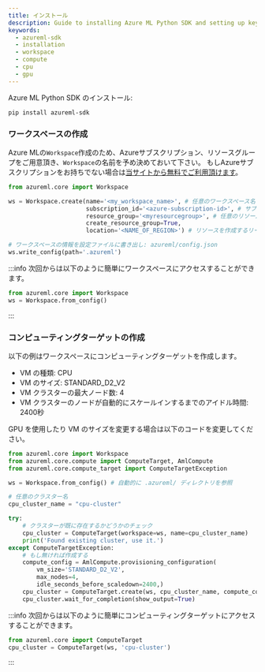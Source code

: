 ```yaml
---
title: インストール
description: Guide to installing Azure ML Python SDK and setting up key resources.
keywords:
  - azureml-sdk
  - installation
  - workspace
  - compute
  - cpu
  - gpu
---
```


Azure ML Python SDK のインストール:

```console
pip install azureml-sdk
```

### ワークスペースの作成

Azure MLの`Workspace`作成のため、Azureサブスクリプション、リソースグループをご用意頂き、`Workspace`の名前を予め決めておいて下さい。
もしAzureサブスクリプションをお持ちでない場合は[当サイトから無料でご利用頂けます](https://azure.microsoft.com/ja-jp/free/)。

```python
from azureml.core import Workspace

ws = Workspace.create(name='<my_workspace_name>', # 任意のワークスペース名
                      subscription_id='<azure-subscription-id>', # サブスクリプションID
                      resource_group='<myresourcegroup>', # 任意のリソースグループ名
                      create_resource_group=True,
                      location='<NAME_OF_REGION>') # リソースを作成するリージョン e.g. 'japaneast'

# ワークスペースの情報を設定ファイルに書き出し: azureml/config.json
ws.write_config(path='.azureml')
```

:::info
次回からは以下のように簡単にワークスペースにアクセスすることができます。
```python
from azureml.core import Workspace
ws = Workspace.from_config()
```
:::

### コンピューティングターゲットの作成

以下の例はワークスペースにコンピューティングターゲットを作成します。

- VM の種類: CPU
- VM のサイズ: STANDARD_D2_V2
- VM クラスターの最大ノード数: 4
- VM クラスターのノードが自動的にスケールインするまでのアイドル時間: 2400秒

GPU を使用したり VM のサイズを変更する場合は以下のコードを変更してください。

```python
from azureml.core import Workspace
from azureml.core.compute import ComputeTarget, AmlCompute
from azureml.core.compute_target import ComputeTargetException

ws = Workspace.from_config() # 自動的に .azureml/ ディレクトリを参照

# 任意のクラスター名
cpu_cluster_name = "cpu-cluster"

try:
    # クラスターが既に存在するかどうかのチェック
    cpu_cluster = ComputeTarget(workspace=ws, name=cpu_cluster_name)
    print('Found existing cluster, use it.')
except ComputeTargetException:
    # もし無ければ作成する
    compute_config = AmlCompute.provisioning_configuration(
        vm_size='STANDARD_D2_V2',
        max_nodes=4,
        idle_seconds_before_scaledown=2400,)
    cpu_cluster = ComputeTarget.create(ws, cpu_cluster_name, compute_config)
    cpu_cluster.wait_for_completion(show_output=True)
```

:::info
次回からは以下のように簡単にコンピューティングターゲットにアクセスすることができます。

```python
from azureml.core import ComputeTarget
cpu_cluster = ComputeTarget(ws, 'cpu-cluster')
```
:::